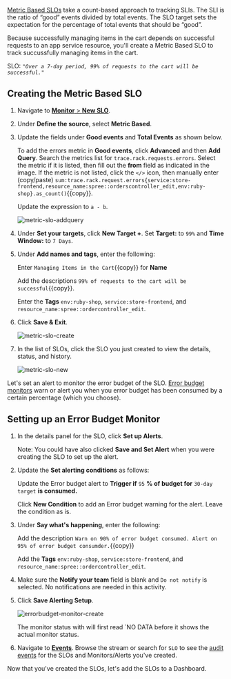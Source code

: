 <a href="https://docs.datadoghq.com/monitors/service_level_objectives/metric/" target="_blank">Metric Based SLOs</a> take a count-based approach to tracking SLIs. The SLI is the ratio of “good” events divided by total events. The SLO target sets the expectation for the percentage of total events that should be “good”.

Because successfully managing items in the cart depends on successful requests to an app service resource,  you'll create a Metric Based SLO to track succussfully managing items in the cart.

SLO:
*`"Over a 7-day period, 99% of requests to the cart will be successful."`*

## Creating the Metric Based SLO

1. Navigate to <a href="https://app.datadoghq.com/slo/new" target="_datadog">**Monitor** > **New SLO**</a>.

2. Under **Define the source**, select **Metric Based**.

3. Update the fields under **Good events** and **Total Events** as shown below.

   To add the errors metric in **Good events**, click **Advanced** and then **Add Query**. Search the metrics list for `trace.rack.requests.errors`. Select the metric if it is listed, then fill out the **from** field as indicated in the image. If the metric is not listed, click the `</>` icon, then manually enter (copy/paste) `sum:trace.rack.request.errors{service:store-frontend,resource_name:spree::orderscontroller_edit,env:ruby-shop}.as_count()`{{copy}}.

   Update the expression to `a - b`.

   ![metric-slo-addquery](slopractice/assets/metric-slo-addquery.gif) 

3. Under **Set your targets**, click **New Target +**. Set **Target:** to `99%` and **Time Window:** to `7 Days`.

4. Under **Add names and tags**, enter the following:

   Enter `Managing Items in the Cart`{{copy}} for **Name**
   
   Add the descriptions `99% of requests to the cart will be successful`{{copy}}.
   
   Enter the **Tags** `env:ruby-shop`, `service:store-frontend`, and `resource_name:spree::ordercontroller_edit`.

5. Click **Save & Exit**.

   ![metric-slo-create](slopractice/assets/metric-slo-create.png) 

6. In the list of SLOs, click the SLO you just created to view the details, status, and history.

   ![metric-slo-new](slopractice/assets/metric-slo-new.png) 

Let's set an alert to monitor the error budget of the SLO. <a href="https://docs.datadoghq.com/monitors/service_level_objectives/error_budget/" target="_blank">Error budget monitors</a>  warn or alert you when you error budget has been consumed by a certain percentage (which you choose).

## Setting up an Error Budget Monitor

1. In the details panel for the SLO, click **Set up Alerts**.

   Note: You could have also clicked **Save and Set Alert** when you were creating the SLO to set up the alert.

2. Update the **Set alerting conditions** as follows:

   Update the Error budget alert to **Trigger if** `95` **% of budget for** `30-day target` **is consumed.** 
   
   Click **New Condition** to add an Error budget warning for the alert. Leave the condition as is.

3. Under **Say what's happening**, enter the following:

   Add the description `Warn on 90% of error budget consumed. Alert on 95% of error budget consumder.`{{copy}}

   Add the **Tags** `env:ruby-shop`, `service:store-frontend`, and `resource_name:spree::ordercontroller_edit`.

4. Make sure the **Notify your team** field is blank and `Do not notify` is selected. No notifications are needed in this activity.

5. Click **Save Alerting Setup**.

   ![errorbudget-monitor-create](slopractice/assets/errorbudget-monitor-create.png)   

   The monitor status with will first read `NO DATA before it shows the actual monitor status. 

6. Navigate to <a href="https://app.datadoghq.com/event/stream" target="_datadog">**Events**</a>. Browse the stream or search for `SLO` to see the <a href="https://docs.datadoghq.com/monitors/service_level_objectives/#slo-audit-events" target="_blank">audit events</a> for the SLOs and Monitors/Alerts you've created.

Now that you've created the SLOs, let's add the SLOs to a Dashboard.